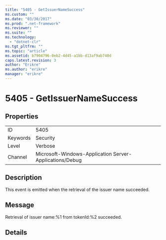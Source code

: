 ```yaml
---
title: "5405 - GetIssuerNameSuccess"
ms.custom: ""
ms.date: "03/30/2017"
ms.prod: ".net-framework"
ms.reviewer: ""
ms.suite: ""
ms.technology: 
  - "dotnet-clr"
ms.tgt_pltfrm: ""
ms.topic: "article"
ms.assetid: b7904796-0eb2-4d45-a1bb-d13af9ab740d
caps.latest.revision: 3
author: "Erikre"
ms.author: "erikre"
manager: "erikre"
---
```

# 5405 - GetIssuerNameSuccess
## Properties  
  
|||  
|-|-|  
|ID|5405|  
|Keywords|Security|  
|Level|Verbose|  
|Channel|Microsoft-Windows-Application Server-Applications/Debug|  
  
## Description  
 This event is emitted when the retrieval of the issuer name succeeded.  
  
## Message  
 Retrieval of issuer name:%1 from tokenId:%2 succeeded.  
  
## Details
